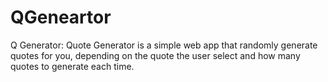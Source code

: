 # QGeneartor
Q Generator: Quote Generator is a simple web app that randomly generate quotes for you, depending on the quote the user select and how many quotes to generate each time.
